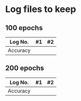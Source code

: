 # Log files to keep

## 100 epochs
| Log No. | #1    | #2    |
| :---:   | :---: | :---: |
| Accuracy |    |    |

## 200 epochs
| Log No. | #1    | #2    |
| :---:   | :---: | :---: |
| Accuracy |    |    |
